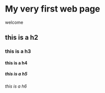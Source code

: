 # My very first web page
welcome 

## this is a h2

### this is a h3

#### this is a h4 

##### this is a h5 

###### this is a h6



